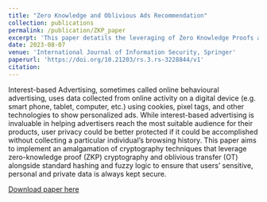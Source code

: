 ```yaml
---
title: "Zero Knowledge and Oblivious Ads Recommendation"
collection: publications
permalink: /publication/ZKP_paper
excerpt: 'This paper detatils the leveraging of Zero Knowledge Proofs and Oblivious Transfer communication to allow for Ads targetting without revealing any user information'
date: 2023-08-07
venue: 'International Journal of Information Security, Springer'
paperurl: 'https://doi.org/10.21203/rs.3.rs-3228844/v1'
citation: 
---
```

Interest-based Advertising, sometimes called online behavioural advertising, uses data collected from online activity on a digital device (e.g. smart phone, tablet, computer, etc.) using cookies, pixel tags, and other technologies to show personalized ads. While interest-based advertising is invaluable in helping advertisers reach the most suitable audience for their products, user privacy could be better protected if it could be accomplished without collecting a particular individual’s browsing history. This paper aims to implement an amalgamation of cryptography techniques that leverage zero-knowledge proof (ZKP) cryptography and oblivious transfer (OT) alongside standard hashing and fuzzy logic to ensure that users’ sensitive, personal and private data is always kept secure.

[Download paper here](https://doi.org/10.21203/rs.3.rs-3228844/v1)
